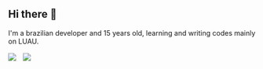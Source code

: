  ## Hi there 👋

I'm a brazilian developer and 15 years old, learning and writing codes mainly on LUAU.

<div>
    <img style="padding-right: 10px" align="center" src="https://github-readme-stats.vercel.app/api?username=phscavallini&show_icons=true&theme=transparent"/>
    <img align="center" src="https://github-readme-stats.vercel.app/api/top-langs/?username=phscavallini&theme=transparent"/>
</div>